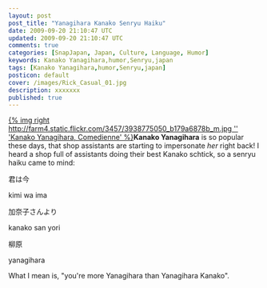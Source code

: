 ```yaml
---           
layout: post
post_title: "Yanagihara Kanako Senryu Haiku"
date: 2009-09-20 21:10:47 UTC
updated: 2009-09-20 21:10:47 UTC
comments: true
categories: [SnapJapan, Japan, Culture, Language, Humor]
keywords: Kanako Yanagihara,humor,Senryu,japan
tags: [Kanako Yanagihara,humor,Senryu,japan]
posticon: default
cover: /images/Rick_Casual_01.jpg
description: xxxxxxx
published: true
---
```

 


[{% img right http://farm4.static.flickr.com/3457/3938775050_b179a6878b_m.jpg '' 'Kanako Yanagihara, Comedienne' %}](http://www.flickr.com/photos/81796435@N00/3938775050 "View 'Kanako Yanagihara, Comedienne' on Flickr.com")**Kanako Yanagihara** is so popular these days, that shop assistants are starting to impersonate _her_ right back! I heard a shop full of assistants doing their best Kanako schtick, so a senryu haiku came to mind: 




> 




君は今




kimi wa ima




加奈子さんより




kanako san yori




柳原




yanagihara









What I mean is, "you're more Yanagihara than Yanagihara Kanako". 


